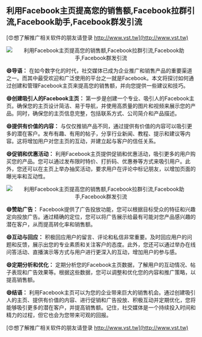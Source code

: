 ## **利用Facebook主页提高您的销售额,Facebook拉群引流,Facebook助手,Facebook群发引流**

[😍想了解推广相关软件的朋友请登录 http://www.vst.tw](http://www.vst.tw)

 <center><img src="https://vst.tw/MP4/tuiguang/png/5.png" alt="利用Facebook主页提高您的销售额,Facebook拉群引流,Facebook助手,Facebook群发引流"></center>

**😄导语：**
在如今数字化的时代，社交媒体已成为企业推广和销售产品的重要渠道之一。而其中最受欢迎和广泛使用的平台之一就是Facebook。本文将探讨如何通过创建和管理Facebook主页来提高您的销售额，并向您提供一些建议和技巧。

**😄创建吸引人的Facebook主页：**
第一步是创建一个专业、吸引人的Facebook主页。确保您的主页设计简洁、易于导航，并使用高质量的图片和视频来展示您的产品。同时，确保您的主页信息完整，包括联系方式、公司简介和产品描述。

**😄提供有价值的内容：**
与仅仅推销产品不同，通过提供有价值的内容可以吸引更多的潜在客户。发布有趣、有用的帖子，分享行业新闻、教程、提示和建议等内容。这将增加用户对您主页的互动，并建立起与客户的信任关系。

**😄促销和优惠活动：**
利用Facebook主页提供促销和优惠活动，吸引更多的用户购买您的产品。您可以通过发布限时特价、打折码、优惠券等方式来吸引用户。此外，您还可以在主页上举办抽奖活动，要求用户在评论中标记朋友，以增加页面的曝光率和互动性。

 <center><img src="https://vst.tw/MP4/tuiguang/png/2.png" alt="利用Facebook主页提高您的销售额,Facebook拉群引流,Facebook助手,Facebook群发引流"></center>

**😄赞助广告：**
Facebook提供了广告投放功能，您可以根据目标受众的特征和兴趣定向投放广告。通过精确的定位，您可以将广告展示给最有可能对您产品感兴趣的潜在客户，从而提高转化率和销售额。

**😄互动与回应：**
积极回应用户的留言、评论和私信非常重要。及时回应用户的问题和反馈，展示出您的专业素质和关注客户的态度。此外，您还可以通过举办在线问答活动、直播演示等方式与用户进行更深入的互动，增加用户的参与感。

**😄定期分析和优化：**
定期分析您的Facebook主页数据，了解用户的互动情况、帖子表现和广告效果等。根据这些数据，您可以调整和优化您的内容和推广策略，以提高销售额。

**😄结语：**
利用Facebook主页可以为您的企业带来巨大的销售机会。通过创建吸引人的主页、提供有价值的内容、进行促销和广告投放、积极互动并定期优化，您将能够吸引更多的潜在客户，并提高销售额。记住，社交媒体是一个持续投入时间和精力的过程，但它也会为您带来可观的回报。

[😍想了解推广相关软件的朋友请登录 http://www.vst.tw](http://www.vst.tw)



